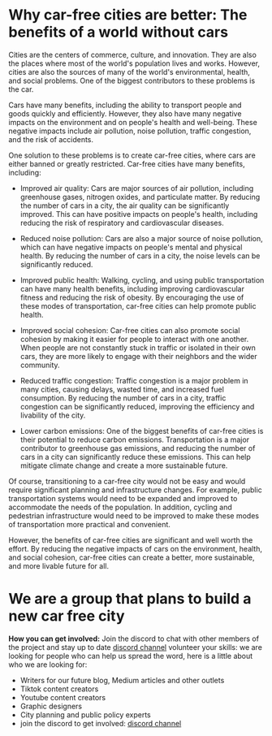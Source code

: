 
# Why car-free cities are better: The benefits of a world without cars

Cities are the centers of commerce, culture, and innovation. They are also the places where most of the world's population lives and works. However, cities are also the sources of many of the world's environmental, health, and social problems. One of the biggest contributors to these problems is the car.

Cars have many benefits, including the ability to transport people and goods quickly and efficiently. However, they also have many negative impacts on the environment and on people's health and well-being. These negative impacts include air pollution, noise pollution, traffic congestion, and the risk of accidents.

One solution to these problems is to create car-free cities, where cars are either banned or greatly restricted. Car-free cities have many benefits, including:

* Improved air quality: Cars are major sources of air pollution, including greenhouse gases, nitrogen oxides, and particulate matter. By reducing the number of cars in a city, the air quality can be significantly improved. This can have positive impacts on people's health, including reducing the risk of respiratory and cardiovascular diseases.

* Reduced noise pollution: Cars are also a major source of noise pollution, which can have negative impacts on people's mental and physical health. By reducing the number of cars in a city, the noise levels can be significantly reduced.

* Improved public health: Walking, cycling, and using public transportation can have many health benefits, including improving cardiovascular fitness and reducing the risk of obesity. By encouraging the use of these modes of transportation, car-free cities can help promote public health.

* Improved social cohesion: Car-free cities can also promote social cohesion by making it easier for people to interact with one another. When people are not constantly stuck in traffic or isolated in their own cars, they are more likely to engage with their neighbors and the wider community.

* Reduced traffic congestion: Traffic congestion is a major problem in many cities, causing delays, wasted time, and increased fuel consumption. By reducing the number of cars in a city, traffic congestion can be significantly reduced, improving the efficiency and livability of the city.

* Lower carbon emissions: One of the biggest benefits of car-free cities is their potential to reduce carbon emissions. Transportation is a major contributor to greenhouse gas emissions, and reducing the number of cars in a city can significantly reduce these emissions. This can help mitigate climate change and create a more sustainable future.

Of course, transitioning to a car-free city would not be easy and would require significant planning and infrastructure changes. For example, public transportation systems would need to be expanded and improved to accommodate the needs of the population. In addition, cycling and pedestrian infrastructure would need to be improved to make these modes of transportation more practical and convenient.

However, the benefits of car-free cities are significant and well worth the effort. By reducing the negative impacts of cars on the environment, health, and social cohesion, car-free cities can create a better, more sustainable, and more livable future for all.


# We are a group that plans to build a new car free city

**How you can get involved:**
Join the discord to chat with other members of the project and stay up to date [discord channel](https://discord.gg/X9XEdArMK7)
volunteer your skills: we are looking for people who can help us spread the word, here is a little about who we are looking for:
* Writers for our future blog, Medium articles and other outlets
* Tiktok content creators
* Youtube content creators
* Graphic designers
* City planning and public policy experts
* join the discord to get involved: [discord channel](https://discord.gg/X9XEdArMK7)
